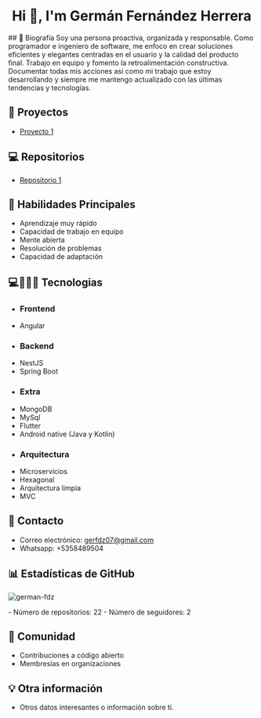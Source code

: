 <h1 align="center">Hi 👋, I'm Germán Fernández Herrera</h1>
## 📝 Biografía
Soy una persona proactiva, organizada y responsable. Como programador e ingeniero de software, me enfoco en crear soluciones eficientes y elegantes centradas en el usuario y la calidad del producto final. Trabajo en equipo y fomento la retroalimentación constructiva. Documentar todas mis acciones asi como mi trabajo que estoy desarrollando y siempre me mantengo actualizado con las últimas tendencias y tecnologías.

## 🚀 Proyectos
- [Proyecto 1](https://your-project-1-url.com)

## 💻 Repositorios
- [Repositorio 1](https://github.com/your_username/repository1)

## 🔧 Habilidades Principales
- Aprendizaje muy rápido
- Capacidad de trabajo en equipo
- Mente abierta
- Resolución de problemas 
- Capacidad de adaptación

## 💻💼👨‍💻 Tecnologias  
- ### Frontend
- Angular
- ### Backend
- NestJS
- Spring Boot
- ### Extra
- MongoDB
- MySql
- Flutter
- Android native (Java y Kotlin)
- ### Arquitectura
- Microservicios
- Hexagonal
- Arquitectura limpia
- MVC


## 💬 Contacto
- Correo electrónico: gerfdz07@gmail.com
- Whatsapp: +5358489504

## 📊 Estadísticas de GitHub
<p><img align="center" src="https://github-readme-stats.vercel.app/api/top-langs?username=german-fdz&show_icons=true&locale=en&layout=compact" alt="german-fdz" /></p>
- Número de repositorios: 22
- Número de seguidores: 2


## 💬 Comunidad
- Contribuciones a código abierto
- Membresías en organizaciones

## 💡 Otra información
- Otros datos interesantes o información sobre ti.
